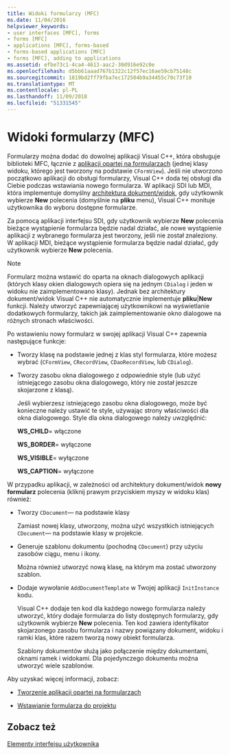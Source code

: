 ```yaml
---
title: Widoki formularzy (MFC)
ms.date: 11/04/2016
helpviewer_keywords:
- user interfaces [MFC], forms
- forms [MFC]
- applications [MFC], forms-based
- forms-based applications [MFC]
- forms [MFC], adding to applications
ms.assetid: efbe73c1-4ca4-4613-aac2-30d916e92c0e
ms.openlocfilehash: d5bb61aaad767b1322c12f57ec16ae59cb75148c
ms.sourcegitcommit: 1819bd2ff79fba7ec172504b9a34455c70c73f10
ms.translationtype: MT
ms.contentlocale: pl-PL
ms.lasthandoff: 11/09/2018
ms.locfileid: "51331545"
---
```

# <a name="form-views-mfc"></a>Widoki formularzy (MFC)

Formularzy można dodać do dowolnej aplikacji Visual C++, która obsługuje biblioteki MFC, łącznie z [aplikacji opartej na formularzach](../mfc/reference/creating-a-forms-based-mfc-application.md) (jednej klasy widoku, którego jest tworzony na podstawie `CFormView`). Jeśli nie utworzono początkowo aplikacji do obsługi formularzy, Visual C++ doda tej obsługi dla Ciebie podczas wstawiania nowego formularza. W aplikacji SDI lub MDI, która implementuje domyślny [architektura dokument/widok](../mfc/document-view-architecture.md), gdy użytkownik wybierze **New** polecenia (domyślnie na **pliku** menu), Visual C++ monituje użytkownika do wyboru dostępne formularze.

Za pomocą aplikacji interfejsu SDI, gdy użytkownik wybierze **New** polecenia bieżące wystąpienie formularza będzie nadal działać, ale nowe wystąpienie aplikacji z wybranego formularza jest tworzony, jeśli nie został znaleziony. W aplikacji MDI, bieżące wystąpienie formularza będzie nadal działać, gdy użytkownik wybierze **New** polecenia.

> [!NOTE]
>  Formularz można wstawić do oparta na oknach dialogowych aplikacji (których klasy okien dialogowych opiera się na jednym `CDialog` i jeden w widoku nie zaimplementowano klasy). Jednak bez architektury dokument/widok Visual C++ nie automatycznie implementuje **pliku**&#124;**New** funkcji. Należy utworzyć zapewniającej użytkownikowi na wyświetlanie dodatkowych formularzy, takich jak zaimplementowanie okno dialogowe na różnych stronach właściwości.

Po wstawieniu nowy formularz w swojej aplikacji Visual C++ zapewnia następujące funkcje:

- Tworzy klasę na podstawie jednej z klas styl formularza, które możesz wybrać (`CFormView`, `CRecordView`, `CDaoRecordView`, lub `CDialog`).

- Tworzy zasobu okna dialogowego z odpowiednie style (lub użyć istniejącego zasobu okna dialogowego, który nie został jeszcze skojarzone z klasą).

   Jeśli wybierzesz istniejącego zasobu okna dialogowego, może być konieczne należy ustawić te style, używając strony właściwości dla okna dialogowego. Style dla okna dialogowego należy uwzględnić:

     **WS_CHILD**= włączone

     **WS_BORDER**= wyłączone

     **WS_VISIBLE**= wyłączone

     **WS_CAPTION**= wyłączone

W przypadku aplikacji, w zależności od architektury dokument/widok **nowy formularz** polecenia (kliknij prawym przyciskiem myszy w widoku klas) również:

- Tworzy `CDocument`— na podstawie klasy

   Zamiast nowej klasy, utworzony, można użyć wszystkich istniejących `CDocument`— na podstawie klasy w projekcie.

- Generuje szablonu dokumentu (pochodną `CDocument`) przy użyciu zasobów ciągu, menu i ikony.

   Można również utworzyć nową klasę, na którym ma zostać utworzony szablon.

- Dodaje wywołanie `AddDocumentTemplate` w Twojej aplikacji `InitInstance` kodu.

   Visual C++ dodaje ten kod dla każdego nowego formularza należy utworzyć, który dodaje formularza do listy dostępnych formularzy, gdy użytkownik wybierze **New** polecenia. Ten kod zawiera identyfikator skojarzonego zasobu formularza i nazwy powiązany dokument, widoku i ramki klas, które razem tworzą nowy obiekt formularza.

   Szablony dokumentów służą jako połączenie między dokumentami, oknami ramek i widokami. Dla pojedynczego dokumentu można utworzyć wiele szablonów.

Aby uzyskać więcej informacji, zobacz:

- [Tworzenie aplikacji opartej na formularzach](../mfc/reference/creating-a-forms-based-mfc-application.md)

- [Wstawianie formularza do projektu](../mfc/inserting-a-form-into-a-project.md)

## <a name="see-also"></a>Zobacz też

[Elementy interfejsu użytkownika](../mfc/user-interface-elements-mfc.md)
